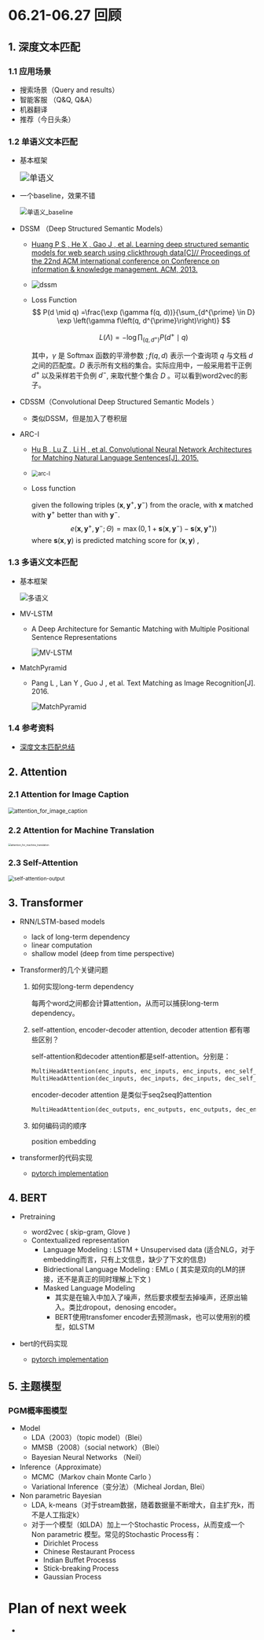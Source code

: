 # 06.21-06.27 回顾

## 1. 深度文本匹配

### 1.1 应用场景

- 搜索场景（Query and results）
- 智能客服 （Q&Q, Q&A）
- 机器翻译
- 推荐（今日头条）

### 1.2 单语义文本匹配

- 基本框架

  <img src="pics/单语义.jpg" alt="单语义" style="zoom: 120%;" />

- 一个baseline，效果不错

  <img src="pics/单语义_baseline.jpg" alt="单语义_baseline" style="zoom:90%;" />

- DSSM （Deep Structured Semantic Models）

  - [Huang P S , He X , Gao J , et al. Learning deep structured semantic models for web search using clickthrough data[C]// Proceedings of the 22nd ACM international conference on Conference on information & knowledge management. ACM, 2013.](https://www.microsoft.com/en-us/research/wp-content/uploads/2016/02/cikm2013_DSSM_fullversion.pdf)  
  - ![dssm](pics/dssm.jpg)

  - Loss Function
    $$
    P(d \mid q) =\frac{\exp (\gamma f(q, d))}{\sum_{d^{\prime} \in D} \exp \left(\gamma f\left(q, d^{\prime}\right)\right)}
    $$

    $$
    L(\Lambda) =-\log \prod_{(q, d^{+})} P\left(d^{+} \mid q\right)
    $$

    其中，$\gamma$ 是 Softmax 函数的平滑参数 $; f(q, d)$ 表示一个查询项 $q$ 与文档 $d$ 之间的匹配度。$D$ 表示所有文档的集合。实际应用中，一般采用若干正例 $d^{+}$ 以及采样若干负例 $d^{-}$, 来取代整个集合 $D$ 。可以看到word2vec的影子。

- CDSSM（Convolutional Deep Structured Semantic Models ）

  - 类似DSSM，但是加入了卷积层

- ARC-I

  - [Hu B , Lu Z , Li H , et al. Convolutional Neural Network Architectures for Matching Natural Language Sentences[J]. 2015.](http://www.hangli-hl.com/uploads/3/1/6/8/3168008/hu-etal-nips2014.pdf) 
  - <img src="pics/arc-I.jpg" alt="arc-I" style="zoom:80%;" />

  - Loss function

    given the following triples $(\mathbf{x}, \mathbf{y}^{+}, \mathbf{y}^{-})$ from the oracle, with $\mathbf x$ matched with $\mathbf{y}^{+}$ better than with $\mathbf{y}^{-}$. 
    $$
    e\left(\mathbf{x}, \mathbf{y}^{+}, \mathbf{y}^{-} ; \Theta\right)=\max \left(0,1+\mathbf{s}\left(\mathbf{x}, \mathbf{y}^{-}\right)-\mathbf{s}\left(\mathbf{x}, \mathbf{y}^{+}\right)\right)
    $$
    where $\mathbf s(\mathbf{x}, \mathbf{y})$ is predicted matching score for $(\mathbf{x}, \mathbf{y})$ , 

### 1.3 多语义文本匹配

- 基本框架 

  ![多语义](pics/多语义.png)

- MV-LSTM 

  - A Deep Architecture for Semantic Matching with Multiple Positional Sentence Representations 

    ![MV-LSTM](pics/MV-LSTM.jpg)

- MatchPyramid 

  - Pang L , Lan Y , Guo J , et al. Text Matching as Image Recognition[J]. 2016. 

    ![MatchPyramid](pics/MatchPyramid.jpg)

### 1.4 参考资料

- [深度文本匹配总结](https://blog.csdn.net/melon0014/article/details/82466595) 

  

## 2. Attention

### 2.1 Attention for Image Caption 

<img src="pics/attention_for_image_caption.jpg" alt="attention_for_image_caption" style="zoom:80%;" />

### 2.2 Attention for Machine Translation  

<img src="pics/attention_for_machine_translation.jpg" alt="attention_for_machine_translation" style="zoom:35%;" />

### 2.3 Self-Attention

<img src="pics/self-attention-output.png" alt="self-attention-output" style="zoom:75%;" />

## 3. Transformer

- RNN/LSTM-based models
  - lack of long-term dependency 
  - linear computation
  - shallow model (deep from time perspective) 

- Transformer的几个关键问题

  1. 如何实现long-term dependency 

     每两个word之间都会计算attention，从而可以捕获long-term dependency。

  2. self-attention, encoder-decoder attention, decoder attention 都有哪些区别？

     self-attention和decoder attention都是self-attention。分别是：

     ```python
     MultiHeadAttention(enc_inputs, enc_inputs, enc_inputs, enc_self_attn_mask)
     MultiHeadAttention(dec_inputs, dec_inputs, dec_inputs, dec_self_attn_mask)
     ```

     encoder-decoder attention 是类似于seq2seq的attention

     ```python
     MultiHeadAttention(dec_outputs, enc_outputs, enc_outputs, dec_enc_attn_mask)
     ```

  3. 如何编码词的顺序

     position embedding

- transformer的代码实现
  
  - [pytorch implementation](src/transformer.py) 



## 4. BERT

- Pretraining
  - word2vec ( skip-gram, Glove )	
  - Contextualized representation 
    - Language Modeling : LSTM + Unsupervised data (适合NLG，对于embedding而言，只有上文信息，缺少了下文的信息)
    - Bidriectional Language Modeling : EMLo ( 其实是双向的LM的拼接，还不是真正的同时理解上下文 ) 
    - Masked Language Modeling 
      - 其实是在输入中加入了噪声，然后要求模型去掉噪声，还原出输入。类比dropout，denosing encoder。
      - BERT使用transfomer encoder去预测mask，也可以使用别的模型，如LSTM 

- bert的代码实现
  - [pytorch implementation](src/bert.py) 

## 5. 主题模型

### PGM概率图模型

- Model
  - LDA（2003）（topic model）（Blei）
  - MMSB（2008）（social network）（Blei）
  - Bayesian Neural Networks （Neil）
- Inference（Approximate）
  - MCMC（Markov chain Monte Carlo ）
  - Variational Inference（变分法）（Micheal Jordan, Blei）
- Non parametric Bayesian
  - LDA, k-means（对于stream数据，随着数据量不断增大，自主扩充k，而不是人工指定k）
  - 对于一个模型（如LDA）加上一个Stochastic Process，从而变成一个Non parametric 模型。常见的Stochastic Process有：
    - Dirichlet Process 
    - Chinese Restaurant Process
    - Indian Buffet Processs
    - Stick-breaking Process
    - Gaussian Process



# Plan of next week

- 


